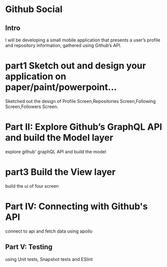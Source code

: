 # Github Social

## Intro

I will be developing a small mobile application that presents a user’s profile and repository information, gathered using Github’s API.

# part1 Sketch out and design your application on paper/paint/powerpoint…

Sketched out the design of Profile Screen,Repositories Screen,Following Screen,Followers Screen.

# Part II: Explore Github’s GraphQL API and build the Model layer

explore github' graphQL API and build the model 

# part3 Build the View layer

build the ui of four screen

# Part IV: Connecting with Github's API
connect to api and fetch data using apollo 

## Part V: Testing
using Unit tests, Snapshot tests and ESlint

